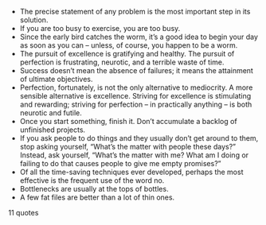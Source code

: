  - The precise statement of any problem is the most important step in its solution.
 - If you are too busy to exercise, you are too busy.
 - Since the early bird catches the worm, it’s a good idea to begin your day as soon as you can – unless, of course, you happen to be a worm.
 - The pursuit of excellence is gratifying and healthy. The pursuit of perfection is frustrating, neurotic, and a terrible waste of time.
 - Success doesn’t mean the absence of failures; it means the attainment of ultimate objectives.
 - Perfection, fortunately, is not the only alternative to mediocrity. A more sensible alternative is excellence. Striving for excellence is stimulating and rewarding; striving for perfection – in practically anything – is both neurotic and futile.
 - Once you start something, finish it. Don’t accumulate a backlog of unfinished projects.
 - If you ask people to do things and they usually don’t get around to them, stop asking yourself, “What’s the matter with people these days?” Instead, ask yourself, “What’s the matter with me? What am I doing or failing to do that causes people to give me empty promises?”
 - Of all the time-saving techniques ever developed, perhaps the most effective is the frequent use of the word no.
 - Bottlenecks are usually at the tops of bottles.
 - A few fat files are better than a lot of thin ones.

11 quotes